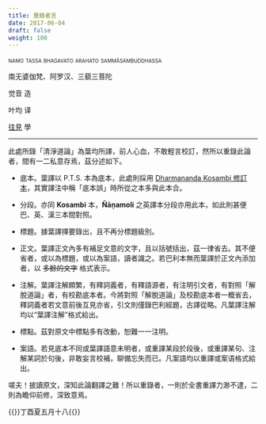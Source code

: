```yaml
---
title: 重錄者言
date: 2017-06-04
draft: false
weight: 100
---
```


<div class="text-center">
    <p style="font-variant: small-caps;">namo tassa bhagavato arahato sammāsambuddhassa</p>
    <p>南无婆伽梵、阿罗汉、三藐三菩陀</p>
    <p>觉音 造</p>
    <p>叶均 译</p>
    <p><a href="/">往見</a> 學</p>
</div>

---

此處所錄「清淨道論」為葉均所譯，前人心血，不敢輕言校訂，然所以重錄此論者，間有一二私意存焉，茲分述如下。

- 底本。葉譯以 P.T.S. 本為底本，此處則採用 [Dharmananda Kosambi 修訂本](/posts/preface-to-vm-zh/)，其實譯注中稱「底本誤」時所從之本多與此本合。

- 分段。亦同 __Kosambi__ 本，__Ñāṇamoli__ 之英譯本分段亦用此本，如此則甚便巴、英、漢三本間對照。

- 標題。據葉譯擇要錄出，且不再分標題級別。

- 正文。葉譯正文內多有補足文意的文字，且以括號括出，茲一律省去。其不便省者，或以為標題，或以為案語，讀者識之。若巴利本無而葉譯於正文內添加者，以 ~~多餘的文字~~ 格式表示。

- 注解。葉譯注解頗繁，有釋詞義者，有釋語源者，有注明引文者，有對照「解脫道論」者，有校勘底本者。今將對照「解脫道論」及校勘底本者一概省去，釋詞義者若文意前後互見亦省，引文則僅錄巴利經題，古譯從略。凡葉譯注解均以<q>葉譯注解</q>格式給出。

- 標點。茲對原文中標點多有改動，恕難一一注明。

- 案語。若見底本不同或葉譯語意未明者，或重譯某段於段後，或重譯某句、注解某詞於句後，非敢妄言校補，聊備忘失而已。凡案語均以<span class="box">重譯或案语</span>格式給出。

嗟夫！披讀原文，深知此論翻譯之難！所以重錄者，一則於全書重譯力渺不逮，二則為瞻仰前修，深致意焉。

{{<sign>}}丁酉夏五月十八{{</sign>}}